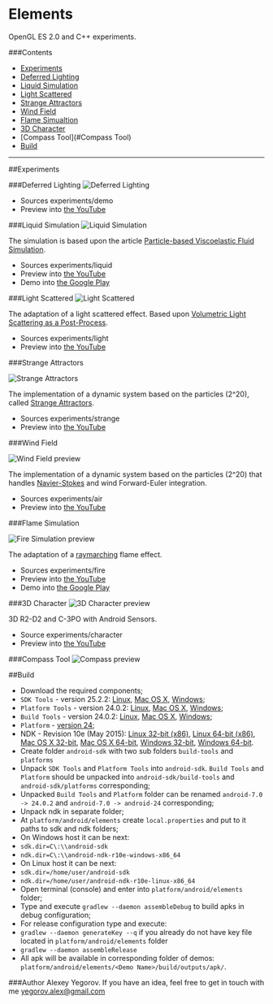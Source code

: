 # Elements
OpenGL ES 2.0 and C++ experiments.

###Contents
* [Experiments](#experiments)
 * [Deferred Lighting](#deferred-lighting)
 * [Liquid Simulation](#liquid-simulation)
 * [Light Scattered](#light-scattered)
 * [Strange Attractors](#strange-attractors)
 * [Wind Field](#wind-field)
 * [Flame Simualtion](#flame-simulation)
 * [3D Character](#3d-character)
 * [Compass Tool](#Compass Tool)
* [Build](#build)

-----------------------

##Experiments

###Deferred Lighting
![Deferred Lighting](https://raw.githubusercontent.com/PkXwmpgN/elements/master/screenshots/Demo.jpeg)

- Sources experiments/demo
- Preview into [the YouTube](https://youtu.be/GXV0x_QblWg)

###Liquid Simulation 
![Liquid Simulation](https://raw.githubusercontent.com/PkXwmpgN/elements/master/screenshots/liquid.jpeg)

The simulation is based upon the article [Particle-based Viscoelastic Fluid Simulation](http://www.ligum.umontreal.ca/Clavet-2005-PVFS/pvfs.pdf).
- Sources experiments/liquid
- Preview into [the YouTube](https://www.youtube.com/watch?v=Z-z4TH40bM4)
- Demo into [the Google Play](https://play.google.com/store/apps/details?id=com.yegorov.alexey.elements.liquid)

###Light Scattered
![Light Scattered](https://raw.githubusercontent.com/PkXwmpgN/elements/master/screenshots/light.jpeg)

The adaptation of a light scattered effect. Based upon [Volumetric Light Scattering as a Post-Process](http://http.developer.nvidia.com/GPUGems3/gpugems3_ch13.html).
- Sources experiments/light
- Preview into [the YouTube](https://www.youtube.com/watch?v=CSaBSs1KVkA)

###Strange Attractors

![Strange Attractors](https://raw.githubusercontent.com/PkXwmpgN/elements/master/screenshots/strange.jpeg)

The implementation of a dynamic system based on the particles (2^20), called [Strange Attractors](https://en.wikipedia.org/wiki/Attractor). 
- Sources experiments/strange
- Preview into [the YouTube](https://www.youtube.com/watch?v=lx3xy8CakE0)

###Wind Field

![Wind Field preview](https://raw.githubusercontent.com/PkXwmpgN/elements/master/screenshots/air.jpeg)

The implementation of a dynamic system based on the particles (2^20) that handles [Navier-Stokes](http://www.intpowertechcorp.com/GDC03.pdf) and wind Forward-Euler integration.
- Sources experiments/air
- Preview into [the YouTube](https://www.youtube.com/watch?v=n3TOHyJzNDs)

###Flame Simulation

![Fire Simulation preview](https://raw.githubusercontent.com/PkXwmpgN/elements/master/screenshots/fire.jpeg)

The adaptation of a [raymarching](http://iquilezles.org/www/articles/raymarchingdf/raymarchingdf.htm) flame effect.
- Sources experiments/fire
- Preview into [the YouTube](https://www.youtube.com/watch?v=eYFEQRwEKm4)
- Demo into [the Google Play](https://play.google.com/store/apps/details?id=com.yegorov.alexey.elements.fire)

###3D Character
![3D Character preview](https://raw.githubusercontent.com/PkXwmpgN/elements/master/screenshots/character.jpeg)

3D R2-D2 and C-3PO with Android Sensors.
- Source experiments/character
- Preview into [the YouTube](https://youtu.be/PH8TPegPb2k)

###Compass Tool
![Compass preview](https://raw.githubusercontent.com/TheVice/elements/gh-pages/2016.10.14/Compass_Tool_poster.png)

##Build

* Download the required components;
 * ```SDK Tools``` - version 25.2.2: [Linux](http://dl.google.com/android/repository/tools_r25.2.2-linux.zip), [Mac OS X](http://dl.google.com/android/repository/tools_r25.2.2-macosx.zip), [Windows](http://dl.google.com/android/repository/tools_r25.2.2-windows.zip);
 * ```Platform Tools``` - version 24.0.2: [Linux](http://dl.google.com/android/repository/platform-tools_r24.0.2-linux.zip), [Mac OS X](http://dl.google.com/android/repository/platform-tools_r24.0.2-macosx.zip), [Windows](http://dl.google.com/android/repository/platform-tools_r24.0.2-windows.zip);
 * ```Build Tools``` - version 24.0.2: [Linux](http://dl.google.com/android/repository/build-tools_r24.0.2-linux.zip), [Mac OS X](http://dl.google.com/android/repository/build-tools_r24.0.2-macosx.zip), [Windows](http://dl.google.com/android/repository/build-tools_r24.0.2-windows.zip);
 * ```Platform``` - [version 24](http://dl.google.com/android/repository/platform-24_r02.zip);
 * NDK - Revision 10e (May 2015): [Linux 32-bit (x86)](http://dl.google.com/android/ndk/android-ndk-r10e-linux-x86.bin), [Linux 64-bit (x86)](http://dl.google.com/android/ndk/android-ndk-r10e-linux-x86_64.bin), [Mac OS X 32-bit](http://dl.google.com/android/ndk/android-ndk-r10e-darwin-x86.bin), [Mac OS X 64-bit](http://dl.google.com/android/ndk/android-ndk-r10e-darwin-x86_64.bin), [Windows 32-bit](http://dl.google.com/android/ndk/android-ndk-r10e-windows-x86.exe), [Windows 64-bit](http://dl.google.com/android/ndk/android-ndk-r10e-windows-x86_64.exe).
* Create folder ```android-sdk``` with two sub folders ```build-tools``` and  ```platforms```
* Unpack ```SDK Tools``` and ```Platform Tools``` into ```android-sdk```. ```Build Tools``` and ```Platform``` should be unpacked into ```android-sdk/build-tools``` and ```android-sdk/platforms``` corresponding;
* Unpacked ```Build Tools``` and ```Platform``` folder can be renamed ```android-7.0 -> 24.0.2``` and ```android-7.0 -> android-24``` corresponding;
* Unpack ndk in separate folder;
* At ```platform/android/elements``` create ```local.properties``` and put to it paths to sdk and ndk folders;
 * On Windows host it can be next:
  * ```sdk.dir=C\:\\android-sdk```
  * ```ndk.dir=C\:\\android-ndk-r10e-windows-x86_64```
 * On Linux host it can be next:
  * ```sdk.dir=/home/user/android-sdk```
  * ```ndk.dir=/home/user/android-ndk-r10e-linux-x86_64```
* Open terminal (console) and enter into ```platform/android/elements``` folder;
* Type and execute ```gradlew --daemon assembleDebug``` to build apks in debug configuration;
* For release configuration type and execute:
 * ```gradlew --daemon generateKey --q``` if you already do not have key file located in ```platform/android/elements``` folder
 * ```gradlew --daemon assembleRelease```
* All apk will be available in corresponding folder of demos: ```platform/android/elements/<Demo Name>/build/outputs/apk/```.

###Author
Alexey Yegorov.
If you have an idea, feel free to get in touch with me yegorov.alex@gmail.com
